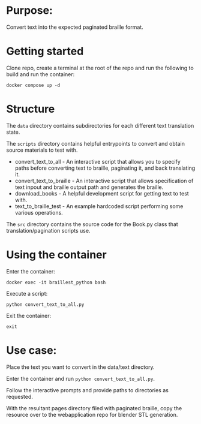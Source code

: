 # Purpose:

Convert text into the expected paginated braille format.

# Getting started

Clone repo, create a terminal at the root of the repo and run the following to build and run the container:

```
docker compose up -d
```

# Structure

The `data` directory contains subdirectories for each different text translation state.

The `scripts` directory contains helpful entrypoints to convert and obtain source materials to test with.

- convert_text_to_all - An interactive script that allows you to specify paths before converting text to braille, paginating it, and back translating it.
- convert_text_to_braille - An interactive script that allows specification of text inpout and braille output path and generates the braille.
- download_books - A helpful development script for getting text to test with.
- text_to_braille_test - An example hardcoded script performing some various operations.

The `src` directory contains the source code for the Book.py class that translation/pagination scripts use.

# Using the container

Enter the container:

```
docker exec -it braillest_python bash
```

Execute a script:

```
python convert_text_to_all.py
```

Exit the container:

```
exit
```

# Use case:

Place the text you want to convert in the data/text directory.

Enter the container and run `python convert_text_to_all.py`.

Follow the interactive prompts and provide paths to directories as requested.

With the resultant pages directory filed with paginated braille, copy the resource over to the webapplication repo for blender STL generation.

